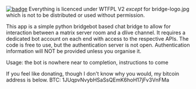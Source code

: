 [![badge](http://www.wtfpl.net/wp-content/uploads/2012/12/wtfpl-badge-2.png)](http://www.wtfpl.net/) 
Everything is licenced under WTFPL V2 _*except*_ for bridge-logo.jpg which is not to be distributed or used without permission.

This app is a simple python bridgebot based chat bridge to allow for interaction between a matrix server room and a dlive channel. 
It requires a dedicated bot account on each end with access to the respective APIs.
The code is free to use, but the authentication server is not open.
Authentication information will NOT be provided unless you organise it.

Usage:
the bot is nowhere near to completion, instructions to come

If you feel like donating, though I don't know why you would, my bitcoin address is below.
BTC: 1JUqpvNvybHSaSsQEmK6hoH17jFv3VnFMa
